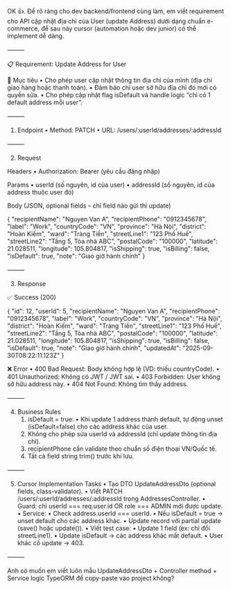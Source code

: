 OK 👍. Để rõ ràng cho dev backend/frontend cùng làm, em viết requirement cho API cập nhật địa chỉ của User (update Address) dưới dạng chuẩn e-commerce, để sau này cursor (automation hoặc dev junior) có thể implement dễ dàng.

⸻

📋 Requirement: Update Address for User

🎯 Mục tiêu
	•	Cho phép user cập nhật thông tin địa chỉ của mình (địa chỉ giao hàng hoặc thanh toán).
	•	Đảm bảo chỉ user sở hữu địa chỉ đó mới có quyền sửa.
	•	Cho phép cập nhật flag isDefault và handle logic “chỉ có 1 default address mỗi user”.

⸻

1. Endpoint
	•	Method: PATCH
	•	URL: /users/:userId/addresses/:addressId

⸻

2. Request

Headers
	•	Authorization: Bearer <JWT> (yêu cầu đăng nhập)

Params
	•	userId (số nguyên, id của user)
	•	addressId (số nguyên, id của address thuộc user đó)

Body (JSON, optional fields – chỉ field nào gửi thì update)

{
  "recipientName": "Nguyen Van A",
  "recipientPhone": "0912345678",
  "label": "Work",
  "countryCode": "VN",
  "province": "Hà Nội",
  "district": "Hoàn Kiếm",
  "ward": "Tràng Tiền",
  "streetLine1": "123 Phố Huế",
  "streetLine2": "Tầng 5, Tòa nhà ABC",
  "postalCode": "100000",
  "latitude": 21.028511,
  "longitude": 105.804817,
  "isShipping": true,
  "isBilling": false,
  "isDefault": true,
  "note": "Giao giờ hành chính"
}


⸻

3. Response

✅ Success (200)

{
  "id": 12,
  "userId": 5,
  "recipientName": "Nguyen Van A",
  "recipientPhone": "0912345678",
  "label": "Work",
  "countryCode": "VN",
  "province": "Hà Nội",
  "district": "Hoàn Kiếm",
  "ward": "Tràng Tiền",
  "streetLine1": "123 Phố Huế",
  "streetLine2": "Tầng 5, Tòa nhà ABC",
  "postalCode": "100000",
  "latitude": 21.028511,
  "longitude": 105.804817,
  "isShipping": true,
  "isBilling": false,
  "isDefault": true,
  "note": "Giao giờ hành chính",
  "updatedAt": "2025-09-30T08:22:11.123Z"
}

❌ Error
	•	400 Bad Request: Body không hợp lệ (VD: thiếu countryCode).
	•	401 Unauthorized: Không có JWT / JWT sai.
	•	403 Forbidden: User không sở hữu address này.
	•	404 Not Found: Không tìm thấy address.

⸻

4. Business Rules
	1.	isDefault = true:
	•	Khi update 1 address thành default, tự động unset (isDefault=false) cho các address khác của user.
	2.	Không cho phép sửa userId và addressId (chỉ update thông tin địa chỉ).
	3.	recipientPhone cần validate theo chuẩn số điện thoại VN/Quốc tế.
	4.	Tất cả field string trim() trước khi lưu.

⸻

5. Cursor Implementation Tasks
	•	Tạo DTO UpdateAddressDto (optional fields, class-validator).
	•	Viết PATCH /users/:userId/addresses/:addressId trong AddressesController.
	•	Guard: chỉ userId === req.user.id OR role === ADMIN mới được update.
	•	Service:
	•	Check address.userId === userId.
	•	Nếu isDefault = true → unset default cho các address khác.
	•	Update record với partial update (save() hoặc update()).
	•	Viết test case:
	•	Update 1 field (ex: chỉ đổi streetLine1).
	•	Update isDefault → các address khác mất default.
	•	User khác cố update → 403.

⸻

Anh có muốn em viết luôn mẫu UpdateAddressDto + Controller method + Service logic TypeORM để copy-paste vào project không?